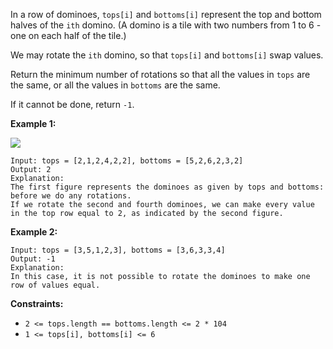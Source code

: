 In a row of dominoes, `tops[i]` and `bottoms[i]` represent the top and bottom
halves of the `ith` domino. (A domino is a tile with two numbers from 1 to 6 -
one on each half of the tile.)

We may rotate the `ith` domino, so that `tops[i]` and `bottoms[i]` swap
values.

Return the minimum number of rotations so that all the values in `tops` are
the same, or all the values in `bottoms` are the same.

If it cannot be done, return `-1`.



**Example 1:**

![](https://assets.leetcode.com/uploads/2021/05/14/domino.png)

    
    
    Input: tops = [2,1,2,4,2,2], bottoms = [5,2,6,2,3,2]
    Output: 2
    Explanation: 
    The first figure represents the dominoes as given by tops and bottoms: before we do any rotations.
    If we rotate the second and fourth dominoes, we can make every value in the top row equal to 2, as indicated by the second figure.
    

**Example 2:**

    
    
    Input: tops = [3,5,1,2,3], bottoms = [3,6,3,3,4]
    Output: -1
    Explanation: 
    In this case, it is not possible to rotate the dominoes to make one row of values equal.
    



**Constraints:**

  * `2 <= tops.length == bottoms.length <= 2 * 104`
  * `1 <= tops[i], bottoms[i] <= 6`


